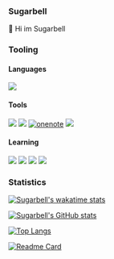 ### Sugarbell
👋 Hi im Sugarbell
### Tooling
#### Languages


[![](https://img.shields.io/badge/python-3776ab?style=for-the-badge&logo=python&logoColor=white)](https://github.com/TaprisSugarbell)<!-- Python -->



#### Tools 
[![](https://img.shields.io/badge/discord-7289da?style=for-the-badge&logo=discord&logoColor=white)](https://github.com/TaprisSugarbell)<!-- Discord -->
[![](https://img.shields.io/badge/flask-000000?style=for-the-badge&logo=flask&logoColor=white)](https://github.com/TaprisSugarbell) <!-- Flask -->
[![onenote](https://img.shields.io/badge/microsoft-onenote?style=for-the-badge&logo=MicrosoftOneNote&logoColor=white)](https://github.com/TaprisSugarbell) <!-- Microsoft OneNote -->
[![](https://img.shields.io/badge/telegram-26a5e4?style=for-the-badge&logo=telegram&logoColor=white)](https://github.com/TaprisSugarbell) <!--  -->

#### Learning 
[![](https://img.shields.io/badge/html-e34f26?style=for-the-badge&logo=html&logoColor=white)](https://github.com/TaprisSugarbell) <!-- Html -->
[![](https://img.shields.io/badge/css3-1572b6?style=for-the-badge&logo=css3&logoColor=white)](https://github.com/TaprisSugarbell) <!-- CSS3 -->
[![](https://img.shields.io/badge/javascript-f7df1e?style=for-the-badge&logo=javascript&logoColor=white)](https://github.com/TaprisSugarbell) <!-- JS -->
[![](https://img.shields.io/badge/python-3776ab?style=for-the-badge&logo=python&logoColor=white)](https://github.com/TaprisSugarbell) <!-- Python -->

### Statistics
[![Sugarbell's wakatime stats](https://github-readme-stats.vercel.app/api/wakatime?username=Sugarbell)](https://github.com/TaprisSugarbell) <!-- Wakatime -->

[![Sugarbell's GitHub stats](https://github-readme-stats.vercel.app/api?username=TaprisSugarbell&show_icons=true&theme=tokyonight)](https://github.com/TaprisSugarbell) <!-- Stats Theme tokyonight -->

[![Top Langs](https://github-readme-stats.vercel.app/api/top-langs/?username=TaprisSugarbell)](https://github.com/TaprisSugarbell) <!-- Top Langs -->

[![Readme Card](https://github-readme-stats.vercel.app/api/pin/?username=Himitsu-Proyect&repo=Codez-Proyect&title_color=fff&icon_color=f9f9f9&text_color=9f9f9f&bg_color=151515)](https://github.com/Himitsu-Proyect/Codez-Proyect)
